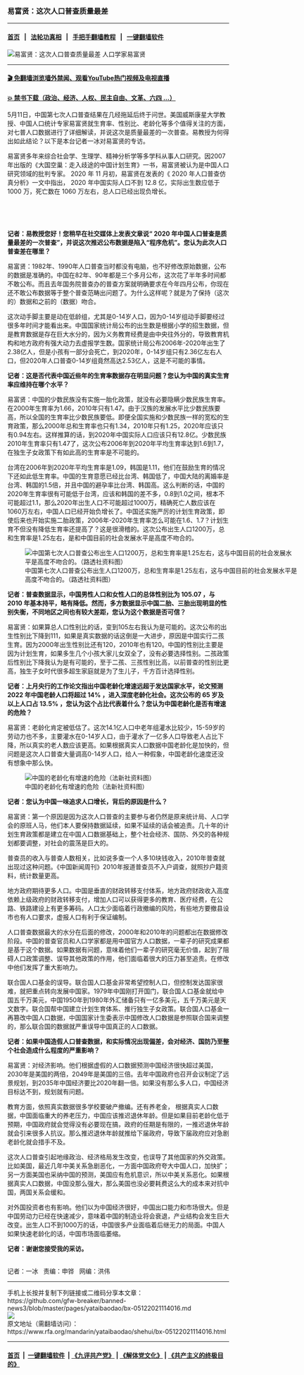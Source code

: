 ### 易富贤：这次人口普查质量最差
------------------------

#### [首页](https://github.com/gfw-breaker/banned-news3/blob/master/README.md) &nbsp;&nbsp;|&nbsp;&nbsp; [法轮功真相](https://github.com/begood0513/basic/blob/master/README.md)  &nbsp;&nbsp;|&nbsp;&nbsp; [手把手翻墙教程](https://github.com/gfw-breaker/guides/wiki)  &nbsp;&nbsp;|&nbsp;&nbsp; [一键翻墙软件](https://github.com/gfw-breaker/nogfw/blob/master/README.md)  



<div id="headerimg">
 <img alt="易富贤：这次人口普查质量最差" src="https://www.rfa.org/mandarin/yataibaodao/shehui/bx-05122021114016.html/@@images/48ffe435-b0f1-4b1d-a49b-7b9e0469188b.png" title="易富贤：这次人口普查质量最差"/>
 <span class="lead_image_caption">
  人口学家易富贤
 </span>
 <!-- zoomattribute -->
</div>

<hr/>


#### [ 🎬  免翻墙浏览墙外禁闻、观看YouTube热门视频及电视直播](https://github.com/gfw-breaker/HelloWorld)

#### [ 💥  禁书下载（政治、经济、人权、民主自由、文革、六四 ...）](https://github.com/gfw-breaker/books/blob/master/README.md)

<div id="storytext">
 <p>
 </p>
 <p>
  5月11日，中国第七次人口普查结果在几经拖延后终于问世。美国威斯康星大学教授、中国人口统计专家易富贤就生育率、性别比、老龄化等多个值得关注的方面，对七普人口数据进行了详细解读，并说这次是质量最差的一次普查。易教授为何得出如此结论？以下是本台记者一冰对易富贤的专访。
 </p>
 <p>
  易富贤多年来综合社会学、生理学、精神分析学等多学科从事人口研究。因2007
  <span>
   年出版的《大国空巢：走入歧途的中国计划生育》一书，易富贤被认为是中国人口研究领域的批判专家。
  </span>
  2020
  <span>
   年
  </span>
  11
  <span>
   月初，易富贤在发表的《
  </span>
  2020
  <span>
   年人口普查仿真分析》一文中指出，
  </span>
  2020
  <span>
   年中国实际人口不到
  </span>
  12.8
  <span>
   亿，实际出生数应低于
  </span>
  1000
  <span>
   万，死亡数在
  </span>
  1060
  <span>
   万左右，总人口已经出现负增长。
  </span>
 </p>
 <p>
  <br/>
 </p>
 <p>
  <br/>
 </p>
 <p>
  <strong>
   记者：易教授您好！您稍早在社交媒体上发表文章说“
  </strong>
  <strong>
   2020
  </strong>
  <strong>
   年中国人口普查是质量最差的一次普查”，并说这次推迟公布数据是陷入“程序危机”。您认为此次人口普查差在哪里？
  </strong>
 </p>
 <p>
  易富贤：1982年、1990年人口普查当时都没有电脑，也不好修改原始数据，公布的数据是准确的。中国在82年、90年都是三个多月公布，这次花了半年多时间都不敢公布。而且去年国务院普查办的普查方案就明确要求在今年四月公布，你现在还不敢公布数据等于整个普查范畴出问题了。为什么这样呢？就是为了保持（这次的）数据和之前的（数据）吻合。
 </p>
 <p>
  这次动手脚主要是动在低龄组，尤其是0-14岁人口，因为0-14岁组动手脚要经过很多年时间才能看出来。中国国家统计局公布的出生数是根据小学的招生数据，但是教育数据是存在巨大水分的，因为义务教育经费是由中央往外分的，导致教育机构和地方政府有强大动力去虚报学生数。国家统计局公布2006年-2020年出生了2.38亿人，但是小孩有一部分会死亡，到2020年，0-14岁组只有2.36亿左右人口，但2020年人口普查0-14岁组竟然高达2.53亿人，这是不可能的事情。
 </p>
 <p>
  <strong>
   记者：这是否代表中国近些年的生育率数据存在明显问题？您认为中国的真实生育率应维持在哪个水平？
  </strong>
 </p>
 <p>
  易富贤：中国的少数民族没有实施一胎化政策，就没有必要隐瞒少数民族生育率。在2000年生育率为1.66，2010年只有1.47。由于汉族的发展水平比少数民族要高，所以全国的生育率比少数民族要低。即便全国实施和少数民族一样的宽松的生育政策，那么2000年总和生育率也只有1.34，2010年只有1.25，2020年应该只有0.94左右。这样推算的话，到2020年中国实际人口应该只有12.8亿。少数民族2010年生育率只有1.47了，这次公布2006年到2020年平均生育率达到1.6到1.7，在独生子女政策下有如此高的生育率是不可能的。
 </p>
 <p>
  台湾在2006年到2020年平均生育率是1.09，韩国是1.11，他们在鼓励生育的情况下还如此低生育率。中国的生育意愿已经比台湾、韩国低了，中国大陆的离婚率是台湾、韩国的1.5倍，并且中国的避孕率比台湾、韩国高。这么判断的话，中国的2020年生育率很有可能低于台湾，应该和韩国的差不多，0.8到1.0之间，根本不可能超过1.1，那么2020年出生人口不可能超过1000万，精确死亡人数应该在1060万左右，中国人口已经开始负增长了。中国还实施严厉的计划生育政策，即使后来也开始实施二胎政策，2006年-2020年生育率怎么可能在1.6、1.7？计划生育不但没有降低生育率还提高了？这是很滑稽的。这次公布出生人口1200万，总和生育率是1.25左右，是和中国目前的社会发展水平是高度不吻合的。
 </p>
 <p>
  <figure class="image-richtext image-inline captioned" style="width:620px;">
   <img alt="中国第七次人口普查公布出生人口1200万，总和生育率是1.25左右，这与中国目前的社会发展水平是高度不吻合的。（路透社资料图）" src="https://www.rfa.org/mandarin/yataibaodao/shehui/bx-05122021114016.html/bx0512b.jpg/@@images/e8bdf54c-936f-41f5-b0bb-abe26f366e1d.jpeg" title="bx0512b.jpg"/>
   <figcaption class="image-caption">
    中国第七次人口普查公布出生人口1200万，总和生育率是1.25左右，这与中国目前的社会发展水平是高度不吻合的。（路透社资料图）
   </figcaption>
   <small>
   </small>
  </figure>
 </p>
 <p>
  <strong>
   记者：普查数据显示，中国男性人口和女性人口的总体性别比为
  </strong>
  <strong>
   105.07
  </strong>
  <strong>
   ，与
  </strong>
  <strong>
   2010
  </strong>
  <strong>
   年基本持平，略有降低。然而，多方数据显示中国二胎、三胎出现明显的性别失衡，不同地区之间也有较大差距，您认为这个数据是否可信？
  </strong>
 </p>
 <p>
  易富贤：如果算总人口性别比的话，变到105左右我认为是可能的。这次公布的出生性别比下降到111，如果是真实数据的话这倒是一大进步，原因是中国实行二孩生育。因为2000年出生性别比还有120，2010年也有120。中国的性别比主要是因为计划生育，如果多生几个小孩大家儿女双全了，没有必要选择性别。二孩政策后性别比下降我认为是有可能的，至于二孩、三孩性别比高，以前普查的性别比更高，独生子女时代很多超生家庭就是为了生儿子，千方百计选择性别。
 </p>
 <p>
  <strong>
   记者：上月央行的工作论文指出中国老龄化增速远超于发达国家水平，论文预测
  </strong>
  <strong>
   2022
  </strong>
  <strong>
   年中国老龄人口将超过
  </strong>
  <strong>
   14%
  </strong>
  <strong>
   ，进入深度老龄化社会。这次公布的
  </strong>
  <strong>
   65
  </strong>
  <strong>
   岁及以上人口占
  </strong>
  <strong>
   13.5%
  </strong>
  <strong>
   ，您认为这个占比代表着什么？您认为中国老龄化是否有增速的危险？
  </strong>
 </p>
 <p>
  易富贤：老龄化肯定被低估了。这次14.1亿人口中老年组灌水比较少，15-59岁的劳动力也不多，主要灌水在0-14岁人口，由于灌水了一亿多人口导致老人占比下降，所以真实的老人数应该更高。如果根据真实人口数据中国老龄化是加快的，但问题是这次人口普查大量调高0-14岁人口，给人一种假象，中国老龄化速度还没有想象中那么快。
 </p>
 <p>
  <figure class="image-richtext image-inline captioned" style="width:620px;">
   <img alt="中国的老龄化有增速的危险（法新社资料图）" src="https://www.rfa.org/mandarin/yataibaodao/shehui/bx-05122021114016.html/bx0512c.jpg/@@images/41d0f107-350a-4b27-9d14-dfdfcd82b9bb.jpeg" title="bx0512c.jpg"/>
   <figcaption class="image-caption">
    中国的老龄化有增速的危险（法新社资料图）
   </figcaption>
   <small>
   </small>
  </figure>
 </p>
 <p>
  <strong>
   记者：您认为中国一味追求人口增长，背后的原因是什么？
  </strong>
 </p>
 <p>
  易富贤：第一个原因是因为这次人口普查的主要参与者仍然是原来统计局、人口学会的原班人马，他们本人要保持数据延续，如果不延续的话会被追责。几十年的计划生育政策都是建立在中国人口数据基础上，整个社会经济、国防、外交的各种规划都要调整，对社会的震荡是巨大的。
 </p>
 <p>
  普查员的收入与普查人数相关，比如说多查一个人多10块钱收入，2010年普查就出现过这种问题。《中国新闻周刊》2010年报道普查员不入户调查，就照抄户籍资料，统计数量更高。
 </p>
 <p>
  地方政府期待更多人口。中国是垂直的财政转移支付体系，地方政府财政收入高度依赖上级政府的财政转移支付，增加人口可以获得更多的教育、医疗经费，在公路、铁路建设上有更多筹码。人口太少面临着行政撤编的风险，有些地方要撤县设市也有人口要求，虚报人口有利于保证编制。
 </p>
 <p>
  人口普查数据最大的水分在后面的修改，2000年和2010年的问题都出在数据修改阶段。中国的普查官员和人口学家都是用中国官方人口数据，一辈子的研究成果都是基于这个数据。如果数据有问题，意味着他们一辈子的研究毫无价值，起到了阻碍人口政策调整、误导其他政策的作用，他们面临着很大的压力甚至追责。在修改中他们发挥了重大影响力。
 </p>
 <p>
  联合国人口基金的误导。联合国人口基金非常希望控制人口，但控制发达国家很难，就把重点转向发展中国家。1979年中国刚打开国门，联合国人口基金就给中国五千万美元，中国1950年到1980年外汇储备只有一亿多美元，五千万美元是天文数字。联合国帮中国建立计划生育体系、推行独生子女政策。联合国人口基金一再篡改中国人口数据，中国国家计生委表示中国修改人口数据是参照联合国来调整的，那么联合国的数据就严重误导中国真正的人口数据。
 </p>
 <p>
  <strong>
   记者：如果中国造假人口普查数据，和实际情况出现偏差，会对经济、国防乃至整个社会造成什么程度的严重影响？
  </strong>
 </p>
 <p>
  易富贤：对经济影响。他们根据虚假的人口数据预测中国经济很快超过美国，2030年是美国的两倍，2049年是美国的三倍。去年中国政府也召开会议制定了远景规划，到2035年中国经济要比2020年翻一倍。如果没有那么多人口，中国经济目标达不到，规划就有问题。
 </p>
 <p>
  教育方面，依照真实数据很多学校要破产撤编。还有养老金， 根据真实人口数据，中国面临重大的养老压力，中国应该推迟退休年龄。但是如果目前老龄化低于预期，中国政府就会觉得没有必要现在搞，政府的任期是有限的，一推迟退休年龄就会引来很多人抗议。那么推迟退休年龄就推给下届政府，导致下届政府应对急剧老龄化就会措手不及。
 </p>
 <p>
  这次人口普查引起地缘政治、经济格局发生改变，也误导了其他国家的外交政策。比如美国，最近几年中美关系急剧恶化，一方面中国政府夸大中国人口，加快扩；另一方面美国也采纳中国的预测，美国应有危机意识，所以中美关系恶化。如果根据真实人口数据，中国没那么强大，那么美国也没必要耗费这么大的成本来对抗中国，两国关系会缓和。
 </p>
 <p>
  对外国投资者也有影响。他们以为中国经济很好，中国出口能力和市场很大。但是中国劳动力已经在快速减少，意味着中国的制造业将会衰退，产业结构会发生巨大改变。出生人口不到1000万的话，中国很多产业面临着后继无力的局面。中国人如果快速老龄化的话，中国市场面临萎缩。
 </p>
 <p>
  <strong>
   记者：谢谢您接受我的采访。
  </strong>
 </p>
 <p>
  <br/>
  记者：一冰   责编：申铧   网编：洪伟
 </p>
</div>

<hr/>
手机上长按并复制下列链接或二维码分享本文章：<br/>
https://github.com/gfw-breaker/banned-news3/blob/master/pages/yataibaodao/bx-05122021114016.md <br/>
<a href='https://github.com/gfw-breaker/banned-news3/blob/master/pages/yataibaodao/bx-05122021114016.md'><img src='https://github.com/gfw-breaker/banned-news3/blob/master/pages/yataibaodao/bx-05122021114016.md.png'/></a> <br/>
原文地址（需翻墙访问）：https://www.rfa.org/mandarin/yataibaodao/shehui/bx-05122021114016.html


------------------------
#### [首页](https://github.com/gfw-breaker/banned-news3/blob/master/README.md) &nbsp;|&nbsp; [一键翻墙软件](https://github.com/gfw-breaker/nogfw/blob/master/README.md) &nbsp;| [《九评共产党》](https://github.com/gfw-breaker/9ping.md/blob/master/README.md#九评之一评共产党是什么) | [《解体党文化》](https://github.com/gfw-breaker/jtdwh.md/blob/master/README.md) | [《共产主义的终极目的》](https://github.com/gfw-breaker/gczydzjmd.md/blob/master/README.md)


<img src='http://gfw-breaker.win/banned-news3/pages/yataibaodao/bx-05122021114016.md' width='0px' height='0px'/>